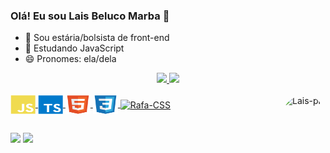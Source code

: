 ### Olá! Eu sou Lais Beluco Marba 👾

- 🔭 Sou estária/bolsista de front-end
- 🌱 Estudando JavaScript
- 😄 Pronomes: ela/dela

<div align="center">
  <a href="https://github.com/LaisBeluco">
  <img height="180em" src="https://github-readme-stats.vercel.app/api?username=LaisBeluco&show_icons=true&theme=dark&include_all_commits=true&count_private=true"/>
  <img height="180em" src="https://github-readme-stats.vercel.app/api/top-langs/?username=LaisBeluco&layout=compact&langs_count=7&theme=dark"/>
</div>
<div style="display: inline_block"><br>
 <img align="center" alt="Lais-Js" height="30" width="40" src="https://raw.githubusercontent.com/devicons/devicon/master/icons/javascript/javascript-plain.svg">
 <img align="center" alt="Lais-Ts" height="30" width="40" src="https://raw.githubusercontent.com/devicons/devicon/master/icons/typescript/typescript-plain.svg">
 <img align="center" alt="Lais-HTML" height="30" width="40" src="https://raw.githubusercontent.com/devicons/devicon/master/icons/html5/html5-original.svg">
 <img align="center" alt="Lais-CSS" height="30" width="40" src="https://raw.githubusercontent.com/devicons/devicon/master/icons/css3/css3-original.svg">
 <img align="center" alt="Rafa-CSS" height="30" width="40" src="https://cdn.jsdelivr.net/gh/devicons/devicon/icons/sass/sass-original.svg" />
 <img align="right" alt="Lais-pic" height="150" style="border-radius:50px;" src="https://picrew.me/shareImg/org/202208/338224_Du1cakuo.png">
 </div>
 
   ##
   
<div>
  <a href = "mailto:laisbelucom@gmail.com"><img src="https://img.shields.io/badge/-Gmail-%23333?style=for-the-badge&logo=gmail&logoColor=white" target="_blank"></a>
  <a href="https://www.linkedin.com/in/lais-beluco-marba-a0543a1bb/" target="_blank"><img src="https://img.shields.io/badge/-LinkedIn-%230077B5?style=for-the-badge&logo=linkedin&logoColor=white" target="_blank"></a> 
</div>
